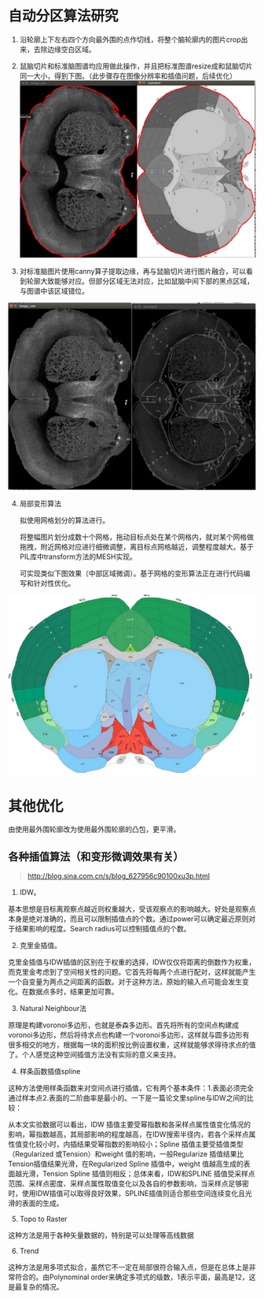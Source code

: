 

# 自动分区算法研究

1. 沿轮廓上下左右四个方向最外围的点作切线，将整个脑轮廓内的图片crop出来，去除边缘空白区域。

2. 鼠脑切片和标准脑图谱均应用做此操作，并且把标准图谱resize成和鼠脑切片同一大小，得到下图。（此步骤存在图像分辨率和插值问题，后续优化）![](./1.png)

3. 对标准脑图片使用canny算子提取边缘，再与鼠脑切片进行图片融合，可以看到轮廓大致能够对应。但部分区域无法对应，比如鼠脑中间下部的黑点区域，与图谱中该区域错位。

![](./2.png)

4. 局部变形算法

   拟使用网格划分的算法进行。

   将整幅图片划分成数十个网格，拖动目标点处在某个网格内，就对某个网格做拖拽，附近网格对应进行细微调整，离目标点网格越近，调整程度越大。基于PIL库中transform方法的MESH实现。

   可实现类似下图效果（中部区域微调）。基于网格的变形算法正在进行代码编写和针对性优化。

![](./6.png)



# 其他优化

由使用最外围轮廓改为使用最外围轮廓的凸包，更平滑。



















## 各种插值算法（和变形微调效果有关）

> http://blog.sina.com.cn/s/blog_627956c90100xu3p.html

1. IDW。

基本思想是目标离观察点越近则权重越大，受该观察点的影响越大。好处是观察点本身是绝对准确的，而且可以限制插值点的个数。通过power可以确定最近原则对于结果影响的程度。Search radius可以控制插值点的个数。

2. 克里金插值。

克里金插值与IDW插值的区别在于权重的选择，IDW仅仅将距离的倒数作为权重，而克里金考虑到了空间相关性的问题。它首先将每两个点进行配对，这样就能产生一个自变量为两点之间距离的函数。对于这种方法，原始的输入点可能会发生变化。在数据点多时，结果更加可靠。

3. Natural Neighbour法

原理是构建voronoi多边形，也就是泰森多边形。首先将所有的空间点构建成voronoi多边形，然后将待求点也构建一个voronoi多边形，这样就与圆多边形有很多相交的地方，根据每一块的面积按比例设置权重，这样就能够求得待求点的值了。个人感觉这种空间插值方法没有实际的意义来支持。

4. 样条函数插值spline

这种方法使用样条函数来对空间点进行插值，它有两个基本条件：1.表面必须完全通过样本点2.表面的二阶曲率是最小的。一下是一篇论文里spline与IDW之间的比较：

从本文实验数据可以看出，IDW 插值主要受幂指数和各采样点属性值变化情况的影响，幂指数越高，其局部影响的程度越高，在IDW搜索半径内，若各个采样点属性值变化较小时，内插结果受幂指数的影响较小；Spline 插值主要受插值类型（Regularized 或Tension）和weight 值的影响，一般Regularize 插值结果比Tension插值结果光滑，在Regularized Spline 插值中，weight 值越高生成的表面越光滑，Tension Spline 插值则相反；总体来看，IDW和SPLINE 插值受采样点范围、采样点密度、采样点属性取值变化以及各自的参数影响，当采样点足够密时，使用IDW插值可以取得良好效果，SPLINE插值则适合那些空间连续变化且光滑的表面的生成。

5. Topo to Raster

这种方法是用于各种矢量数据的，特别是可以处理等高线数据

6. Trend

这种方法是用多项式拟合，虽然它不一定在局部很符合输入点，但是在总体上是非常符合的。由Polynominal order来确定多项式的级数，1表示平面，最高是12，这是最复杂的情况。



